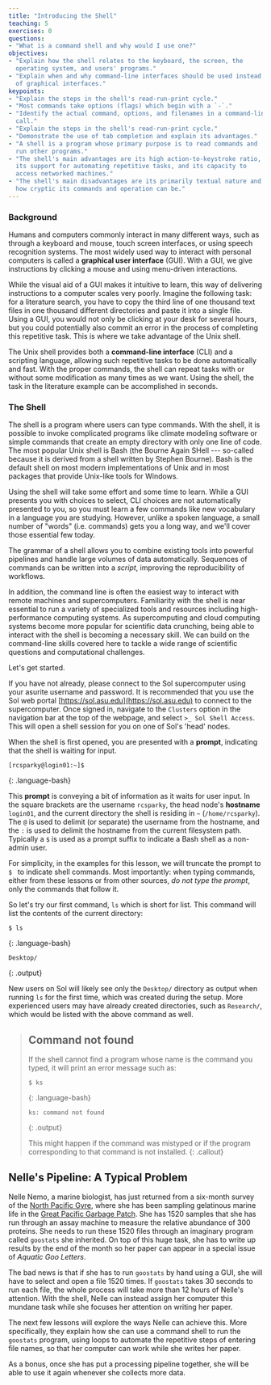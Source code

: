 ```yaml
---
title: "Introducing the Shell"
teaching: 5
exercises: 0
questions:
- "What is a command shell and why would I use one?"
objectives:
- "Explain how the shell relates to the keyboard, the screen, the
  operating system, and users' programs."
- "Explain when and why command-line interfaces should be used instead
  of graphical interfaces."
keypoints:
- "Explain the steps in the shell's read-run-print cycle."
- "Most commands take options (flags) which begin with a `-`."
- "Identify the actual command, options, and filenames in a command-line
  call."
- "Explain the steps in the shell's read-run-print cycle."
- "Demonstrate the use of tab completion and explain its advantages."
- "A shell is a program whose primary purpose is to read commands and
  run other programs."
- "The shell's main advantages are its high action-to-keystroke ratio,
  its support for automating repetitive tasks, and its capacity to
  access networked machines."
- "The shell's main disadvantages are its primarily textual nature and
  how cryptic its commands and operation can be."
---
```

### Background

Humans and computers commonly interact in many different ways, such as
through a keyboard and mouse, touch screen interfaces, or using speech
recognition systems. The most widely used way to interact with personal
computers is called a **graphical user interface** (GUI).  With a GUI,
we give instructions by clicking a mouse and using menu-driven
interactions.

While the visual aid of a GUI makes it intuitive to learn, this way of
delivering instructions to a computer scales very poorly.  Imagine the
following task: for a literature search, you have to copy the third line
of one thousand text files in one thousand different directories and
paste it into a single file.  Using a GUI, you would not only be
clicking at your desk for several hours, but you could potentially also
commit an error in the process of completing this repetitive task. This
is where we take advantage of the Unix shell.

The Unix shell provides both a **command-line interface** (CLI) and a
scripting language, allowing such repetitive tasks to be done
automatically and fast.  With the proper commands, the shell can repeat
tasks with or without some modification as many times as we want.  Using
the shell, the task in the literature example can be accomplished in
seconds.


### The Shell


The shell is a program where users can type commands.  With the shell,
it is possible to invoke complicated programs like climate modeling
software or simple commands that create an empty directory with only one
line of code.  The most popular Unix shell is Bash (the Bourne Again
SHell --- so-called because it is derived from a shell written by Stephen
Bourne).  Bash is the default shell on most modern implementations of
Unix and in most packages that provide Unix-like tools for Windows.

Using the shell will take some effort and some time to learn.  While a
GUI presents you with choices to select, CLI choices are not
automatically presented to you, so you must learn a few commands like
new vocabulary in a language you are studying.  However, unlike a spoken
language, a small number of "words" (i.e. commands) gets you a long way,
and we'll cover those essential few today.

The grammar of a shell allows you to combine existing tools into
powerful pipelines and handle large volumes of data automatically.
Sequences of commands can be written into a *script*, improving the
reproducibility of workflows.

In addition, the command line is often the easiest way to interact with
remote machines and supercomputers.  Familiarity with the shell is near
essential to run a variety of specialized tools and resources including
high-performance computing systems.  As supercomputing and cloud
computing systems become more popular for scientific data crunching,
being able to interact with the shell is becoming a necessary skill.  We
can build on the command-line skills covered here to tackle a wide range
of scientific questions and computational challenges.

Let's get started.

If you have not already, please connect to the Sol supercomputer using
your asurite username and password. It is recommended that you use the
Sol web portal [https://sol.asu.edu](https://sol.asu.edu) to connect to
the supercomputer. Once signed in, navigate to the `Clusters` option in the
navigation bar at the top of the webpage, and select `>_ Sol Shell
Access`. This will open a shell session for you on one of Sol's 'head'
nodes.

When the shell is first opened, you are presented with a **prompt**,
indicating that the shell is waiting for input.

~~~
[rcsparky@login01:~]$
~~~
{: .language-bash}

This **prompt** is conveying a bit of information as it waits for user
input. In the square brackets are the username `rcsparky`, the
head node's **hostname** `login01`, and the current directory the shell
is residing in `~` (`/home/rcsparky`). The `@` is used to delimit (or
separate) the username from the hostname, and the `:` is used to delimit
the hostname from the current filesystem path.  Typically a `$` is used
as a prompt suffix to indicate a Bash shell as a non-admin user.

For simplicity, in the examples for this lesson, we will truncate the
prompt to `$ ` to indicate shell commands.  Most importantly: when
typing commands, either from these lessons or from other sources, *do
not type the prompt*, only the commands that follow it.

So let's try our first command, `ls` which is short for list.  This
command will list the contents of the current directory:

~~~
$ ls
~~~
{: .language-bash}

~~~
Desktop/
~~~
{: .output}

New users on Sol will likely see only the `Desktop/` directory as output
when running `ls` for the first time, which was created during the
setup.  More experienced users may have already created directories,
such as `Research/`, which would be listed with the above command as
well.

> ## Command not found
> If the shell cannot find a program whose name is the command you
> typed, it will print an error message such as:
>
> ~~~
> $ ks
> ~~~
> {: .language-bash}
> ~~~
> ks: command not found
> ~~~
> {: .output}
>
> This might happen if the command was mistyped or if the program
> corresponding to that command is not installed.
{: .callout}


## Nelle's Pipeline: A Typical Problem

Nelle Nemo, a marine biologist, has just returned from a six-month
survey of the [North Pacific
Gyre](http://en.wikipedia.org/wiki/North_Pacific_Gyre), where she has
been sampling gelatinous marine life in the
[Great Pacific Garbage Patch](http://en.wikipedia.org/wiki/Great_Pacific_Garbage_Patch).
She has 1520 samples that she has run through an assay machine to
measure the relative abundance of 300 proteins.  She needs to run these
1520 files through an imaginary program called `goostats` she inherited.
On top of this huge task, she has to write up results by the end of the
month so her paper can appear in a special issue of *Aquatic Goo
Letters*.

The bad news is that if she has to run `goostats` by hand using a GUI,
she will have to select and open a file 1520 times.  If `goostats` takes
30 seconds to run each file, the whole process will take more than 12
hours of Nelle's attention.  With the shell, Nelle can instead assign
her computer this mundane task while she focuses her attention on
writing her paper.

The next few lessons will explore the ways Nelle can achieve this.  More
specifically, they explain how she can use a command shell to run the
`goostats` program, using loops to automate the repetitive steps of
entering file names, so that her computer can work while she writes her
paper.

As a bonus, once she has put a processing pipeline together,
she will be able to use it again whenever she collects more data.
